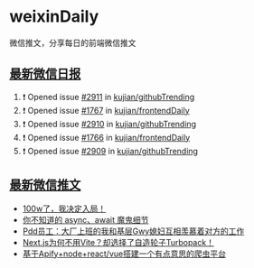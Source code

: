 # weixinDaily
微信推文，分享每日的前端微信推文

## [最新微信日报](https://github.com/kujian/weixinDaily/issues)

<!--START_SECTION:activity-->
1. ❗ Opened issue [#2911](https://github.com/kujian/githubTrending/issues/2911) in [kujian/githubTrending](https://github.com/kujian/githubTrending)
2. ❗ Opened issue [#1767](https://github.com/kujian/frontendDaily/issues/1767) in [kujian/frontendDaily](https://github.com/kujian/frontendDaily)
3. ❗ Opened issue [#2910](https://github.com/kujian/githubTrending/issues/2910) in [kujian/githubTrending](https://github.com/kujian/githubTrending)
4. ❗ Opened issue [#1766](https://github.com/kujian/frontendDaily/issues/1766) in [kujian/frontendDaily](https://github.com/kujian/frontendDaily)
5. ❗ Opened issue [#2909](https://github.com/kujian/githubTrending/issues/2909) in [kujian/githubTrending](https://github.com/kujian/githubTrending)
<!--END_SECTION:activity-->


## [最新微信推文](https://weixin.qdkfweb.cn/)

<!-- BLOG-POST-LIST:START -->
- [100w了，我决定入局！](https://weixin.qdkfweb.cn/51761.html)
- [你不知道的 async、await 魔鬼细节](https://weixin.qdkfweb.cn/51748.html)
- [Pdd员工：大厂上班的我和基层Gwy媳妇互相羡慕着对方的工作](https://weixin.qdkfweb.cn/51781.html)
- [Next.js为何不用Vite？却选择了自造轮子Turbopack！](https://weixin.qdkfweb.cn/51742.html)
- [基于Apify+node+react/vue搭建一个有点意思的爬虫平台](https://weixin.qdkfweb.cn/51760.html)
<!-- BLOG-POST-LIST:END -->